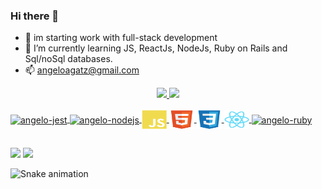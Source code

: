 ### Hi there 👋

- 🔭 im starting work with full-stack development
- 🌱 I’m currently learning JS, ReactJs, NodeJs, Ruby on Rails and Sql/noSql databases.
- 📫 angeloagatz@gmail.com
 
<div align="center">
  <a href="https://github.com/angelogatz">
  <img height="180em" src="https://github-readme-stats.vercel.app/api?username=angelogatz&show_icons=true&theme=react&include_all_commits=true&count_private=true"/>
  <img height="180em" src="https://github-readme-stats.vercel.app/api/top-langs/?username=angelogatz&layout=compact&langs_count=7&theme=react"/>
</div>

<div style="display: inline_block"><br>
  <img align="center" alt="angelo-jest" height="30" width="40" src="https://cdn.jsdelivr.net/gh/devicons/devicon/icons/jest/jest-plain.svg" />
  <img align="center" alt="angelo-nodejs" height="30" width="40" src="https://cdn.jsdelivr.net/gh/devicons/devicon/icons/nodejs/nodejs-original.svg" />
  <img align="center" alt="angelo-JavaScript" height="30" width="40" src="https://raw.githubusercontent.com/devicons/devicon/master/icons/javascript/javascript-plain.svg">
  <img align="center" alt="angelo-html" height="30" width="40" src="https://raw.githubusercontent.com/devicons/devicon/master/icons/html5/html5-original.svg">
  <img align="center" alt="angelo-CSS" height="30" width="40" src="https://raw.githubusercontent.com/devicons/devicon/master/icons/css3/css3-original.svg">
  <img align="center" alt="angelo-React" height="30" width="40" src="https://raw.githubusercontent.com/devicons/devicon/master/icons/react/react-original.svg">
  <img align="center" alt="angelo-ruby" height="30" width="40" src="https://cdn.jsdelivr.net/gh/devicons/devicon/icons/ruby/ruby-original.svg" />
</div>
  
  ##
<div>
  <a href = "mailto:angeloagatz@gmail.com"><img src="https://img.shields.io/badge/-Gmail-%23333?style=for-the-badge&logo=gmail&logoColor=white" target="_blank"></a>
  <a href="https://www.linkedin.com/in/angelo-augusto-alves-gatz-29151a200/" target="_blank"><img src="https://img.shields.io/badge/-LinkedIn-%230077B5?style=for-the-badge&logo=linkedin&logoColor=white" target="_blank"></a> 
</div>

 ![Snake animation](https://github.com/angelogatz/angelogatz/blob/output/github-contribution-grid-snake.svg)
